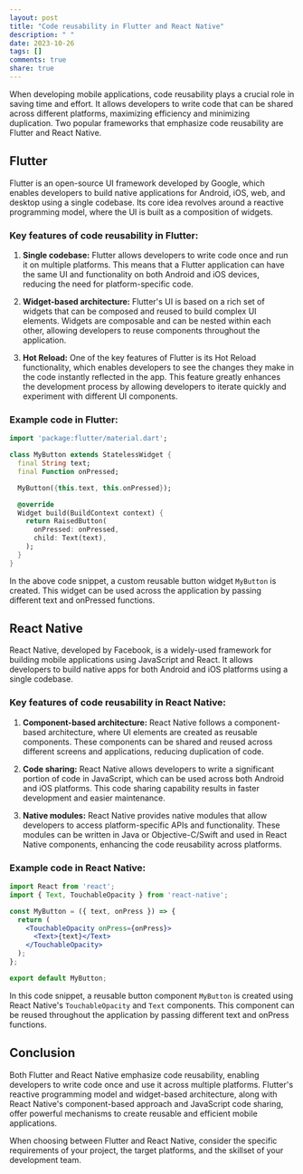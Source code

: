 ```yaml
---
layout: post
title: "Code reusability in Flutter and React Native"
description: " "
date: 2023-10-26
tags: []
comments: true
share: true
---
```


When developing mobile applications, code reusability plays a crucial role in saving time and effort. It allows developers to write code that can be shared across different platforms, maximizing efficiency and minimizing duplication. Two popular frameworks that emphasize code reusability are Flutter and React Native.

## Flutter

Flutter is an open-source UI framework developed by Google, which enables developers to build native applications for Android, iOS, web, and desktop using a single codebase. Its core idea revolves around a reactive programming model, where the UI is built as a composition of widgets.

### Key features of code reusability in Flutter:

1. **Single codebase:** Flutter allows developers to write code once and run it on multiple platforms. This means that a Flutter application can have the same UI and functionality on both Android and iOS devices, reducing the need for platform-specific code.

2. **Widget-based architecture:** Flutter's UI is based on a rich set of widgets that can be composed and reused to build complex UI elements. Widgets are composable and can be nested within each other, allowing developers to reuse components throughout the application.

3. **Hot Reload:** One of the key features of Flutter is its Hot Reload functionality, which enables developers to see the changes they make in the code instantly reflected in the app. This feature greatly enhances the development process by allowing developers to iterate quickly and experiment with different UI components.

### Example code in Flutter:

```dart
import 'package:flutter/material.dart';

class MyButton extends StatelessWidget {
  final String text;
  final Function onPressed;

  MyButton({this.text, this.onPressed});

  @override
  Widget build(BuildContext context) {
    return RaisedButton(
      onPressed: onPressed,
      child: Text(text),
    );
  }
}
```

In the above code snippet, a custom reusable button widget `MyButton` is created. This widget can be used across the application by passing different text and onPressed functions.

## React Native

React Native, developed by Facebook, is a widely-used framework for building mobile applications using JavaScript and React. It allows developers to build native apps for both Android and iOS platforms using a single codebase.

### Key features of code reusability in React Native:

1. **Component-based architecture:** React Native follows a component-based architecture, where UI elements are created as reusable components. These components can be shared and reused across different screens and applications, reducing duplication of code.

2. **Code sharing:** React Native allows developers to write a significant portion of code in JavaScript, which can be used across both Android and iOS platforms. This code sharing capability results in faster development and easier maintenance.

3. **Native modules:** React Native provides native modules that allow developers to access platform-specific APIs and functionality. These modules can be written in Java or Objective-C/Swift and used in React Native components, enhancing the code reusability across platforms.

### Example code in React Native:

```jsx
import React from 'react';
import { Text, TouchableOpacity } from 'react-native';

const MyButton = ({ text, onPress }) => {
  return (
    <TouchableOpacity onPress={onPress}>
      <Text>{text}</Text>
    </TouchableOpacity>
  );
};

export default MyButton;
```

In this code snippet, a reusable button component `MyButton` is created using React Native's `TouchableOpacity` and `Text` components. This component can be reused throughout the application by passing different text and onPress functions.

## Conclusion

Both Flutter and React Native emphasize code reusability, enabling developers to write code once and use it across multiple platforms. Flutter's reactive programming model and widget-based architecture, along with React Native's component-based approach and JavaScript code sharing, offer powerful mechanisms to create reusable and efficient mobile applications.

When choosing between Flutter and React Native, consider the specific requirements of your project, the target platforms, and the skillset of your development team.
